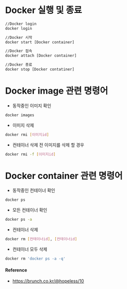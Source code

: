 # Docker 실행 및 종료

```bash
//Docker login
docker login

//Docker 시작
docker start [Docker container]

//Docker 접속
docker attach [Docker container]

//Docker 종료
docker stop [Docker contatiner]
```


#  Docker image 관련 명령어
- 동작중인 이미지 확인
```bash
docker images 
```
- 이미지 삭제
```bash
docker rmi [이미지id] 
```
- 컨테이너 삭제 전 이미지를 삭제 할 경우
```bash
docker rmi -f [이미지id] 
```

# Docker container 관련 명령어
- 동작중인 컨테이너 확인
```bash
docker ps 
```
- 모든 컨테이너 확인
```bash
docker ps -a
```
- 컨테이너 삭제
```bash
docker rm [컨테이너id], [컨테이너id] 
```
- 컨테이너 모두 삭제
```bash
docker rm 'docker ps -a -q'
```


#### Reference
- https://brunch.co.kr/@hopeless/10
